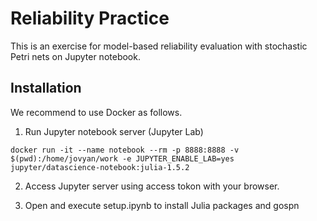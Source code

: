 # Reliability Practice

This is an exercise for model-based reliability evaluation with stochastic Petri nets on Jupyter notebook.

## Installation

We recommend to use Docker as follows.

1. Run Jupyter notebook server (Jupyter Lab)
```
docker run -it --name notebook --rm -p 8888:8888 -v $(pwd):/home/jovyan/work -e JUPYTER_ENABLE_LAB=yes jupyter/datascience-notebook:julia-1.5.2
```
2. Access Jupyter server using access tokon with your browser.

3. Open and execute setup.ipynb to install Julia packages and gospn

